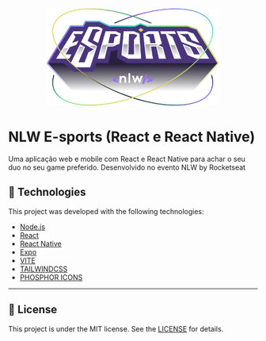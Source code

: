 <h1 align="center">
    <img alt="NLW-eSports" title="#NLW-eSports" src="readme/logo-nlw-esports.svg" width="350px" />
</h1>

# NLW E-sports (React e React Native)
 Uma aplicação web e mobile com React e React Native para achar o seu duo no seu game preferido.
 Desenvolvido no evento NLW by Rocketseat

 ## :rocket: Technologies

This project was developed with the following technologies:

- [Node.js](https://nodejs.org/en/) 
- [React](https://reactjs.org)
- [React Native](https://facebook.github.io/react-native/)
- [Expo](https://expo.io/)
- [VITE](https://vitejs.dev/)
- [TAILWINDCSS](https://tailwindcss.com/)
- [PHOSPHOR ICONS](https://phosphoricons.com/)

---

## :memo: License

This project is under the MIT license. See the [LICENSE](LICENSE) for details.
